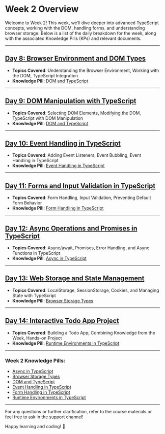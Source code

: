 # Week 2 Overview

Welcome to Week 2! This week, we’ll dive deeper into advanced TypeScript concepts, working with the DOM, handling forms, and understanding browser storage. Below is a list of the daily breakdown for the week, along with the associated Knowledge Pills (KPs) and relevant documents.

---

## [Day 8: Browser Environment and DOM Types](./course/week-2/d08.md)

- **Topics Covered**: Understanding the Browser Environment, Working with the DOM, TypeScript Integration
- **Knowledge Pill**: [DOM and TypeScript](https://github.com/CreatorsPlus/welcome/blob/main/Docs/knowledge-pills/w02/dom-typescript.md)

---

## [Day 9: DOM Manipulation with TypeScript](./course/week-2/d09.md)

- **Topics Covered**: Selecting DOM Elements, Modifying the DOM, TypeScript with DOM Manipulation
- **Knowledge Pill**: [DOM and TypeScript](https://github.com/CreatorsPlus/welcome/blob/main/Docs/knowledge-pills/w02/dom-typescript.md)

---

## [Day 10: Event Handling in TypeScript](./course/week-2/d10.md)

- **Topics Covered**: Adding Event Listeners, Event Bubbling, Event Handling in TypeScript
- **Knowledge Pill**: [Event Handling in TypeScript](https://github.com/CreatorsPlus/welcome/blob/main/Docs/knowledge-pills/w02/event-types-KP.md)

---

## [Day 11: Forms and Input Validation in TypeScript](./course/week-2/d11.md)

- **Topics Covered**: Form Handling, Input Validation, Preventing Default Form Behavior
- **Knowledge Pill**: [Form Handling in TypeScript](https://github.com/CreatorsPlus/welcome/blob/main/Docs/knowledge-pills/w02/form-handling-KP.md)

---

## [Day 12: Async Operations and Promises in TypeScript](./course/week-2/d12.md)

- **Topics Covered**: Async/await, Promises, Error Handling, and Async Functions in TypeScript
- **Knowledge Pill**: [Async in TypeScript](https://github.com/CreatorsPlus/welcome/blob/main/Docs/knowledge-pills/w02/async-typescript.md)

---

## [Day 13: Web Storage and State Management](./course/week-2/d13.md)

- **Topics Covered**: LocalStorage, SessionStorage, Cookies, and Managing State with TypeScript
- **Knowledge Pill**: [Browser Storage Types](https://github.com/CreatorsPlus/welcome/blob/main/Docs/knowledge-pills/w02/browser-storage-types-KP.md)

---

## [Day 14: Interactive Todo App Project](./course/week-2/d14.md)

- **Topics Covered**: Building a Todo App, Combining Knowledge from the Week, Hands-on Project
- **Knowledge Pill**: [Runtime Environments in TypeScript](https://github.com/CreatorsPlus/welcome/blob/main/Docs/knowledge-pills/w02/runtime-environments-KP.md)

---

### Week 2 Knowledge Pills:

- [Async in TypeScript](https://github.com/CreatorsPlus/welcome/blob/main/Docs/knowledge-pills/w02/async-typescript.md)
- [Browser Storage Types](https://github.com/CreatorsPlus/welcome/blob/main/Docs/knowledge-pills/w02/browser-storage-types-KP.md)
- [DOM and TypeScript](https://github.com/CreatorsPlus/welcome/blob/main/Docs/knowledge-pills/w02/dom-typescript.md)
- [Event Handling in TypeScript](https://github.com/CreatorsPlus/welcome/blob/main/Docs/knowledge-pills/w02/event-types-KP.md)
- [Form Handling in TypeScript](https://github.com/CreatorsPlus/welcome/blob/main/Docs/knowledge-pills/w02/form-handling-KP.md)
- [Runtime Environments in TypeScript](https://github.com/CreatorsPlus/welcome/blob/main/Docs/knowledge-pills/w02/runtime-environments-KP.md)

---

For any questions or further clarification, refer to the course materials or feel free to ask in the support channel!

Happy learning and coding! 🚀
